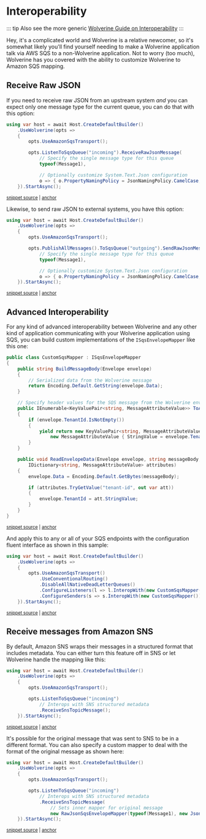 # Interoperability

::: tip
Also see the more generic [Wolverine Guide on Interoperability](/tutorials/interop)
:::

Hey, it's a complicated world and Wolverine is a relative newcomer, so it's somewhat likely you'll find yourself needing to make a Wolverine application talk via AWS SQS to
a non-Wolverine application. Not to worry (too much), Wolverine has you covered with the ability to customize Wolverine to Amazon SQS mapping.

## Receive Raw JSON

If you need to receive raw JSON from an upstream system *and* you can expect only one message type for the current
queue, you can do that with this option:

<!-- snippet: sample_receive_raw_json_in_sqs -->
<a id='snippet-sample_receive_raw_json_in_sqs'></a>
```cs
using var host = await Host.CreateDefaultBuilder()
    .UseWolverine(opts =>
    {
        opts.UseAmazonSqsTransport();

        opts.ListenToSqsQueue("incoming").ReceiveRawJsonMessage(
            // Specify the single message type for this queue
            typeof(Message1),

            // Optionally customize System.Text.Json configuration
            o => { o.PropertyNamingPolicy = JsonNamingPolicy.CamelCase; });
    }).StartAsync();
```
<sup><a href='https://github.com/JasperFx/wolverine/blob/main/src/Transports/AWS/Wolverine.AmazonSqs.Tests/Samples/Bootstrapping.cs#L250-L265' title='Snippet source file'>snippet source</a> | <a href='#snippet-sample_receive_raw_json_in_sqs' title='Start of snippet'>anchor</a></sup>
<!-- endSnippet -->

Likewise, to send raw JSON to external systems, you have this option:

<!-- snippet: sample_publish_raw_json_in_sqs -->
<a id='snippet-sample_publish_raw_json_in_sqs'></a>
```cs
using var host = await Host.CreateDefaultBuilder()
    .UseWolverine(opts =>
    {
        opts.UseAmazonSqsTransport();

        opts.PublishAllMessages().ToSqsQueue("outgoing").SendRawJsonMessage(
            // Specify the single message type for this queue
            typeof(Message1),

            // Optionally customize System.Text.Json configuration
            o => { o.PropertyNamingPolicy = JsonNamingPolicy.CamelCase; });
    }).StartAsync();
```
<sup><a href='https://github.com/JasperFx/wolverine/blob/main/src/Transports/AWS/Wolverine.AmazonSqs.Tests/Samples/Bootstrapping.cs#L307-L322' title='Snippet source file'>snippet source</a> | <a href='#snippet-sample_publish_raw_json_in_sqs' title='Start of snippet'>anchor</a></sup>
<!-- endSnippet -->

## Advanced Interoperability

For any kind of advanced interoperability between Wolverine and any other kind of application communicating with your
Wolverine application using SQS, you can build custom implementations of the `ISqsEnvelopeMapper` like this one:

<!-- snippet: sample_custom_sqs_mapper -->
<a id='snippet-sample_custom_sqs_mapper'></a>
```cs
public class CustomSqsMapper : ISqsEnvelopeMapper
{
    public string BuildMessageBody(Envelope envelope)
    {
        // Serialized data from the Wolverine message
        return Encoding.Default.GetString(envelope.Data);
    }

    // Specify header values for the SQS message from the Wolverine envelope
    public IEnumerable<KeyValuePair<string, MessageAttributeValue>> ToAttributes(Envelope envelope)
    {
        if (envelope.TenantId.IsNotEmpty())
        {
            yield return new KeyValuePair<string, MessageAttributeValue>("tenant-id",
                new MessageAttributeValue { StringValue = envelope.TenantId });
        }
    }

    public void ReadEnvelopeData(Envelope envelope, string messageBody,
        IDictionary<string, MessageAttributeValue> attributes)
    {
        envelope.Data = Encoding.Default.GetBytes(messageBody);

        if (attributes.TryGetValue("tenant-id", out var att))
        {
            envelope.TenantId = att.StringValue;
        }
    }
}
```
<sup><a href='https://github.com/JasperFx/wolverine/blob/main/src/Transports/AWS/Wolverine.AmazonSqs.Tests/Samples/Bootstrapping.cs#L344-L376' title='Snippet source file'>snippet source</a> | <a href='#snippet-sample_custom_sqs_mapper' title='Start of snippet'>anchor</a></sup>
<!-- endSnippet -->

And apply this to any or all of your SQS endpoints with the configuration fluent interface as shown in this sample:

<!-- snippet: sample_apply_custom_sqs_mapping -->
<a id='snippet-sample_apply_custom_sqs_mapping'></a>
```cs
using var host = await Host.CreateDefaultBuilder()
    .UseWolverine(opts =>
    {
        opts.UseAmazonSqsTransport()
            .UseConventionalRouting()
            .DisableAllNativeDeadLetterQueues()
            .ConfigureListeners(l => l.InteropWith(new CustomSqsMapper()))
            .ConfigureSenders(s => s.InteropWith(new CustomSqsMapper()));
    }).StartAsync();
```
<sup><a href='https://github.com/JasperFx/wolverine/blob/main/src/Transports/AWS/Wolverine.AmazonSqs.Tests/Samples/Bootstrapping.cs#L328-L340' title='Snippet source file'>snippet source</a> | <a href='#snippet-sample_apply_custom_sqs_mapping' title='Start of snippet'>anchor</a></sup>
<!-- endSnippet -->

## Receive messages from Amazon SNS

By default, Amazon SNS wraps their messages in a structured format that includes metadata.
You can either turn this feature off in SNS or let Wolverine handle the mapping like this:

<!-- snippet: sample_receive_sns_topic_metadata_in_sqs -->
<a id='snippet-sample_receive_sns_topic_metadata_in_sqs'></a>
```cs
using var host = await Host.CreateDefaultBuilder()
    .UseWolverine(opts =>
    {
        opts.UseAmazonSqsTransport();

        opts.ListenToSqsQueue("incoming")
            // Interops with SNS structured metadata
            .ReceiveSnsTopicMessage();
    }).StartAsync();
```
<sup><a href='https://github.com/JasperFx/wolverine/blob/main/src/Transports/AWS/Wolverine.AmazonSqs.Tests/Samples/Bootstrapping.cs#L271-L283' title='Snippet source file'>snippet source</a> | <a href='#snippet-sample_receive_sns_topic_metadata_in_sqs' title='Start of snippet'>anchor</a></sup>
<!-- endSnippet -->

It's possible for the original message that was sent to SNS to be in a different format. 
You can also specify a custom mapper to deal with the format of the original message as shown here:

<!-- snippet: sample_receive_sns_topic_metadata_with_custom_mapper_in_sqs -->
<a id='snippet-sample_receive_sns_topic_metadata_with_custom_mapper_in_sqs'></a>
```cs
using var host = await Host.CreateDefaultBuilder()
    .UseWolverine(opts =>
    {
        opts.UseAmazonSqsTransport();

        opts.ListenToSqsQueue("incoming")
            // Interops with SNS structured metadata
            .ReceiveSnsTopicMessage(
                // Sets inner mapper for original message
                new RawJsonSqsEnvelopeMapper(typeof(Message1), new JsonSerializerOptions()));
    }).StartAsync();
```
<sup><a href='https://github.com/JasperFx/wolverine/blob/main/src/Transports/AWS/Wolverine.AmazonSqs.Tests/Samples/Bootstrapping.cs#L288-L302' title='Snippet source file'>snippet source</a> | <a href='#snippet-sample_receive_sns_topic_metadata_with_custom_mapper_in_sqs' title='Start of snippet'>anchor</a></sup>
<!-- endSnippet -->
